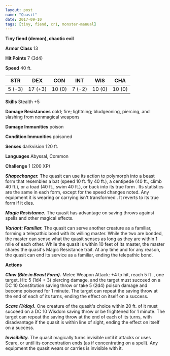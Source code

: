 ```yaml
---
layout: post
name: "Quasit"
date: 2017-09-10
tags: [tiny, fiend, cr1, monster-manual]
---
```


**Tiny fiend (demon), chaotic evil**

**Armor Class** 13

**Hit Points** 7 (3d4)

**Speed** 40 ft.

|   STR   |   DEX   |   CON   |   INT   |   WIS   |   CHA   |
|:-----:|:-----:|:-----:|:-----:|:-----:|:-----:|
| 5 (-3) | 17 (+3) | 10 (0) | 7 (-2) | 10 (0) | 10 (0) |

**Skills** Stealth +5

**Damage Resistances** cold; fire; lightning; bludgeoning, piercing, and slashing from nonmagical weapons

**Damage Immunities** poison

**Condition Immunities** poisoned

**Senses** darkvision 120 ft.

**Languages** Abyssal, Common

**Challenge** 1 (200 XP)

***Shapechanger.*** The quasit can use its action to polymorph into a beast form that resembles a bat (speed 10 ft. fly 40 ft.), a centipede (40 ft., climb 40 ft.), or a toad (40 ft., swim 40 ft.), or back into its true form . Its statistics are the same in each form, except for the speed changes noted. Any equipment it is wearing or carrying isn't transformed . It reverts to its true form if it dies.

***Magic Resistance.*** The quasit has advantage on saving throws against spells and other magical effects.

***Variant: Familiar.*** The quasit can serve another creature as a familiar, forming a telepathic bond with its willing master. While the two are bonded, the master can sense what the quasit senses as long as they are within 1 mile of each other. While the quasit is within 10 feet of its master, the master shares the quasit's Magic Resistance trait. At any time and for any reason, the quasit can end its service as a familiar, ending the telepathic bond.

**Actions**

***Claw (Bite in Beast Form).*** Melee Weapon Attack: +4 to hit, reach 5 ft ., one target. Hit: 5 (1d4 + 3) piercing damage, and the target must succeed on a DC 10 Constitution saving throw or take 5 (2d4) poison damage and become poisoned for 1 minute. The target can repeat the saving throw at the end of each of its turns, ending the effect on itself on a success.

***Scare (1/day).*** One creature of the quasit's choice within 20 ft. of it must succeed on a DC 10 Wisdom saving throw or be frightened for 1 minute. The target can repeat the saving throw at the end of each of its turns, with disadvantage if the quasit is within line of sight, ending the effect on itself on a success.

***Invisibility.*** The quasit magically turns invisible until it attacks or uses Scare, or until its concentration ends (as if concentrating on a spell). Any equipment the quasit wears or carries is invisible with it.

